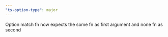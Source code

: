 ```yaml
---
"ts-option-type": major
---
```


Option match fn now expects the some fn as first argument and none fn as second
